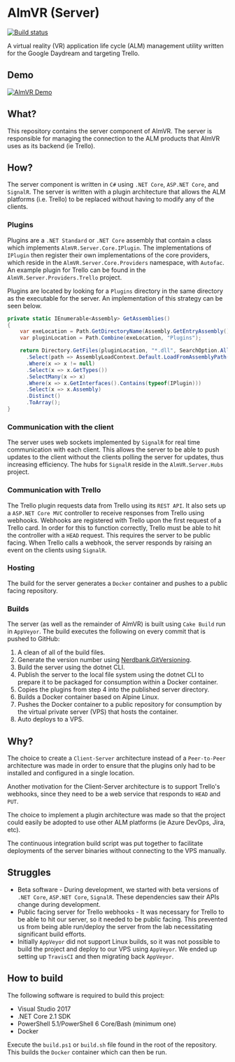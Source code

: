 # AlmVR (Server)
[![Build status](https://ci.appveyor.com/api/projects/status/9s2ln2oi41tpxhcl/branch/master?svg=true)](https://ci.appveyor.com/project/ccrutchf/almvr-server/branch/master)

A virtual reality (VR) application life cycle (ALM) management utility written for the Google Daydream and targeting Trello.

## Demo
[![AlmVR Demo](http://img.youtube.com/vi/dSCv77CD3rA/0.jpg)](http://www.youtube.com/watch?v=dSCv77CD3rA)

## What?
This repository contains the server component of AlmVR. The server is responsible for managing the connection to the ALM products that AlmVR uses as its backend (ie Trello).

## How?
The server component is written in `C#` using `.NET Core`, `ASP.NET Core`, and `SignalR`. The server is written with a plugin architecture that allows the ALM platforms (i.e. Trello) to be replaced without having to modify any of the clients.

### Plugins
Plugins are a `.NET Standard` or `.NET Core` assembly that contain a class which implements `AlmVR.Server.Core.IPlugin`. The implementations of `IPlugin` then register their own implementations of the core providers, which reside in the `AlmVR.Server.Core.Providers` namespace, with `Autofac`. An example plugin for Trello can be found in the `AlmVR.Server.Providers.Trello` project.

Plugins are located by looking for a `Plugins` directory in the same directory as the executable for the server.  An implementation of this strategy can be seen below.

```csharp
private static IEnumerable<Assembly> GetAssemblies()
{
    var exeLocation = Path.GetDirectoryName(Assembly.GetEntryAssembly().Location);
    var pluginLocation = Path.Combine(exeLocation, "Plugins");

    return Directory.GetFiles(pluginLocation, "*.dll", SearchOption.AllDirectories)
      .Select(path => AssemblyLoadContext.Default.LoadFromAssemblyPath(path))
      .Where(x => x != null)
      .Select(x => x.GetTypes())
      .SelectMany(x => x)
      .Where(x => x.GetInterfaces().Contains(typeof(IPlugin)))
      .Select(x => x.Assembly)
      .Distinct()
      .ToArray();
}
```

### Communication with the client
The server uses web sockets implemented by `SignalR` for real time communication with each client. This allows the server to be able to push updates to the client without the clients polling the server for updates, thus increasing efficiency. The hubs for `SignalR` reside in the `AlmVR.Server.Hubs` project.

### Communication with Trello
The Trello plugin requests data from Trello using its `REST API`. It also sets up a `ASP.NET Core MVC` controller to receive responses from Trello using webhooks. Webhooks are registered with Trello upon the first request of a Trello card. In order for this to function correctly, Trello must be able to hit the controller with a `HEAD` request. This requires the server to be public facing. When Trello calls a webhook, the server responds by raising an event on the clients using `SignalR`.

### Hosting
The build for the server generates a `Docker` container and pushes to a public facing repository.

### Builds
The server (as well as the remainder of AlmVR) is built using `Cake Build` run in `AppVeyor`. The build executes the following on every commit that is pushed to GitHub:
1. A clean of all of the build files.
2. Generate the version number using [Nerdbank.GitVersioning](https://github.com/AArnott/Nerdbank.GitVersioning).
3. Build the server using the dotnet CLI.
4. Publish the server to the local file system using the dotnet CLI to prepare it to be packaged for consumption within a Docker container.
5. Copies the plugins from step 4 into the published server directory.
6. Builds a Docker container based on Alpine Linux.
7. Pushes the Docker container to a public repository for consumption by the virtual private server (VPS) that hosts the container.
8. Auto deploys to a VPS.

## Why?
The choice to create a `Client-Server` architecture instead of a `Peer-to-Peer` architecture was made in order to ensure that the plugins only had to be installed and configured in a single location.

Another motivation for the Client-Server architecture is to support Trello's webhooks, since they need to be a web service that responds to `HEAD` and `PUT`.

The choice to implement a plugin architecture was made so that the project could easily be adopted to use other ALM platforms (ie Azure DevOps, Jira, etc).

The continuous integration build script was put together to facilitate deployments of the server binaries without connecting to the VPS manually.

## Struggles
* Beta software - During development, we started with beta versions of `.NET Core`, `ASP.NET Core`, `SignalR`. These dependencies saw their APIs change during development.
* Public facing server for Trello webhooks - It was necessary for Trello to be able to hit our server, so it needed to be public facing. This prevented us from being able run/deploy the server from the lab necessitating significant build efforts.
* Initially `AppVeyor` did not support Linux builds, so it was not possible to build the project and deploy to our VPS using `AppVeyor`. We ended up setting up `TravisCI` and then migrating back `AppVeyor`.

## How to build
The following software is required to build this project:
* Visual Studio 2017
* .NET Core 2.1 SDK
* PowerShell 5.1/PowerShell 6 Core/Bash (minimum one)
* Docker

Execute the `build.ps1` or `build.sh` file found in the root of the repository.  This builds the `Docker` container which can then be run.
